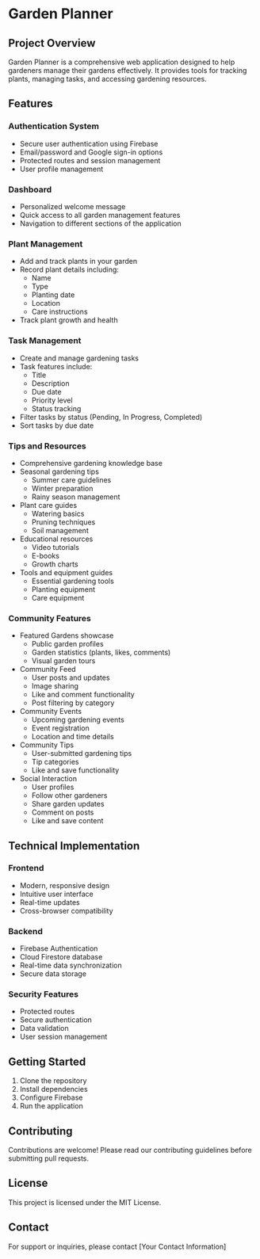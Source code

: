 # Garden Planner

## Project Overview
Garden Planner is a comprehensive web application designed to help gardeners manage their gardens effectively. It provides tools for tracking plants, managing tasks, and accessing gardening resources.

## Features

### Authentication System
- Secure user authentication using Firebase
- Email/password and Google sign-in options
- Protected routes and session management
- User profile management

### Dashboard
- Personalized welcome message
- Quick access to all garden management features
- Navigation to different sections of the application

### Plant Management
- Add and track plants in your garden
- Record plant details including:
  - Name
  - Type
  - Planting date
  - Location
  - Care instructions
- Track plant growth and health

### Task Management
- Create and manage gardening tasks
- Task features include:
  - Title
  - Description
  - Due date
  - Priority level
  - Status tracking
- Filter tasks by status (Pending, In Progress, Completed)
- Sort tasks by due date

### Tips and Resources
- Comprehensive gardening knowledge base
- Seasonal gardening tips
  - Summer care guidelines
  - Winter preparation
  - Rainy season management
- Plant care guides
  - Watering basics
  - Pruning techniques
  - Soil management
- Educational resources
  - Video tutorials
  - E-books
  - Growth charts
- Tools and equipment guides
  - Essential gardening tools
  - Planting equipment
  - Care equipment

### Community Features
- Featured Gardens showcase
  - Public garden profiles
  - Garden statistics (plants, likes, comments)
  - Visual garden tours
- Community Feed
  - User posts and updates
  - Image sharing
  - Like and comment functionality
  - Post filtering by category
- Community Events
  - Upcoming gardening events
  - Event registration
  - Location and time details
- Community Tips
  - User-submitted gardening tips
  - Tip categories
  - Like and save functionality
- Social Interaction
  - User profiles
  - Follow other gardeners
  - Share garden updates
  - Comment on posts
  - Like and save content

## Technical Implementation

### Frontend
- Modern, responsive design
- Intuitive user interface
- Real-time updates
- Cross-browser compatibility

### Backend
- Firebase Authentication
- Cloud Firestore database
- Real-time data synchronization
- Secure data storage

### Security Features
- Protected routes
- Secure authentication
- Data validation
- User session management

## Getting Started
1. Clone the repository
2. Install dependencies
3. Configure Firebase
4. Run the application

## Contributing
Contributions are welcome! Please read our contributing guidelines before submitting pull requests.

## License
This project is licensed under the MIT License.

## Contact
For support or inquiries, please contact [Your Contact Information] 